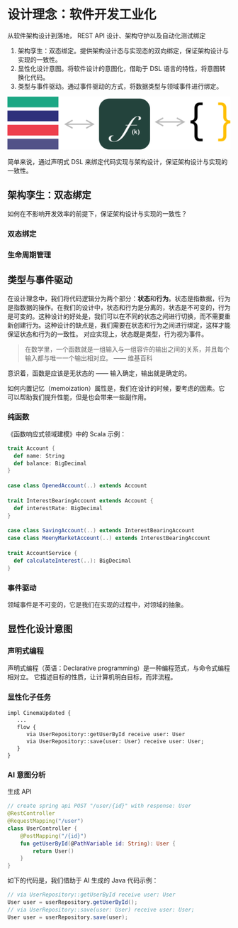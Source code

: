 # 设计理念：软件开发工业化

从软件架构设计到落地， REST API 设计、架构守护以及自动化测试绑定

1. 架构孪生：双态绑定。提供架构设计态与实现态的双向绑定，保证架构设计与实现的一致性。
2. 显性化设计意图。将软件设计的意图化，借助于 DSL 语言的特性，将意图转换化代码。
3. 类型与事件驱动。通过事件驱动的方式，将数据类型与领域事件进行绑定。

![Design Principles](../images/design-principles.svg)

简单来说，通过声明式 DSL 来绑定代码实现与架构设计，保证架构设计与实现的一致性。

## 架构孪生：双态绑定

如何在不影响开发效率的前提下，保证架构设计与实现的一致性？

### 双态绑定

### 生命周期管理

## 类型与事件驱动

在设计理念中，我们将代码逻辑分为两个部分：**状态**和**行为**。状态是指数据，行为是指数据的操作。在我们的设计中，状态和行为是分离的，状态是不可变的，行为是可变的。这种设计的好处是，我们可以在不同的状态之间进行切换，而不需要重新创建行为。这种设计的缺点是，我们需要在状态和行为之间进行绑定，这样才能保证状态和行为的一致性。 对应实现上，状态既是类型，行为视为事件。

> 在数学里，一个函数就是一组输入与一组容许的输出之间的关系，并且每个输入都与唯一一个输出相对应。 —— 维基百科

意识着，函数是应该是无状态的 —— 输入确定，输出就是确定的。

如何内置记忆（memoization）属性是，我们在设计的时候，要考虑的因素。它可以帮助我们提升性能，但是也会带来一些副作用。

### 纯函数

《函数响应式领域建模》中的 Scala 示例：

```scala
trait Account {
  def name: String
  def balance: BigDecimal
}

case class OpenedAccount(..) extends Account

trait InterestBearingAccount extends Account {
  def interestRate: BigDecimal
}

case class SavingAccount(..) extends InterestBearingAccount
case class MoenyMarketAccount(..) extends InterestBearingAccount

trait AccountService {
  def calculateInterest(..): BigDecimal
}
```

### 事件驱动

领域事件是不可变的，它是我们在实现的过程中，对领域的抽象。

## 显性化设计意图

### 声明式编程

声明式编程（英语：Declarative programming）是一种编程范式，与命令式编程相对立。 它描述目标的性质，让计算机明白目标，而非流程。

### 显性化子任务

```feakin
impl CinemaUpdated {
   ...
   flow {
      via UserRepository::getUserById receive user: User
      via UserRepository::save(user: User) receive user: User;
   }
}
```

### AI 意图分析

生成 API

```kotlin
// create spring api POST "/user/{id}" with response: User
@RestController
@RequestMapping("/user")
class UserController {
    @PostMapping("/{id}")
    fun getUserById(@PathVariable id: String): User {
        return User()
    }
}
```

如下的代码是，我们借助于 AI 生成的 Java 代码示例：

```java
// via UserRepository::getUserById receive user: User
User user = userRepository.getUserById();
// via UserRepository::save(user: User) receive user: User;
User user = userRepository.save(user);
```

